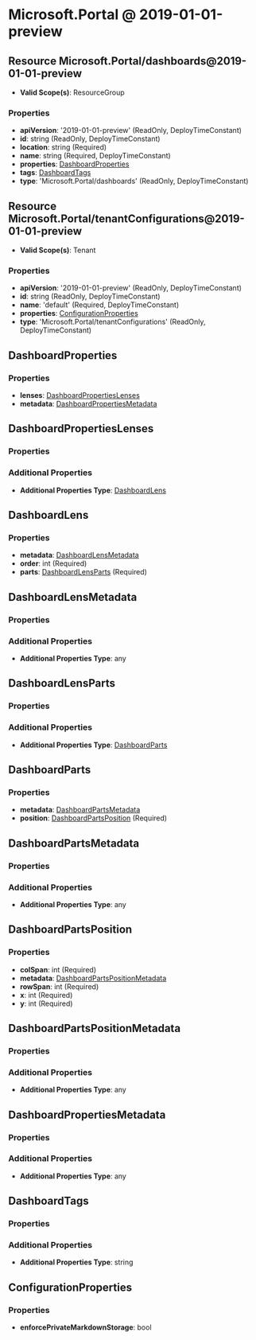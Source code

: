 # Microsoft.Portal @ 2019-01-01-preview

## Resource Microsoft.Portal/dashboards@2019-01-01-preview
* **Valid Scope(s)**: ResourceGroup
### Properties
* **apiVersion**: '2019-01-01-preview' (ReadOnly, DeployTimeConstant)
* **id**: string (ReadOnly, DeployTimeConstant)
* **location**: string (Required)
* **name**: string (Required, DeployTimeConstant)
* **properties**: [DashboardProperties](#dashboardproperties)
* **tags**: [DashboardTags](#dashboardtags)
* **type**: 'Microsoft.Portal/dashboards' (ReadOnly, DeployTimeConstant)

## Resource Microsoft.Portal/tenantConfigurations@2019-01-01-preview
* **Valid Scope(s)**: Tenant
### Properties
* **apiVersion**: '2019-01-01-preview' (ReadOnly, DeployTimeConstant)
* **id**: string (ReadOnly, DeployTimeConstant)
* **name**: 'default' (Required, DeployTimeConstant)
* **properties**: [ConfigurationProperties](#configurationproperties)
* **type**: 'Microsoft.Portal/tenantConfigurations' (ReadOnly, DeployTimeConstant)

## DashboardProperties
### Properties
* **lenses**: [DashboardPropertiesLenses](#dashboardpropertieslenses)
* **metadata**: [DashboardPropertiesMetadata](#dashboardpropertiesmetadata)

## DashboardPropertiesLenses
### Properties
### Additional Properties
* **Additional Properties Type**: [DashboardLens](#dashboardlens)

## DashboardLens
### Properties
* **metadata**: [DashboardLensMetadata](#dashboardlensmetadata)
* **order**: int (Required)
* **parts**: [DashboardLensParts](#dashboardlensparts) (Required)

## DashboardLensMetadata
### Properties
### Additional Properties
* **Additional Properties Type**: any

## DashboardLensParts
### Properties
### Additional Properties
* **Additional Properties Type**: [DashboardParts](#dashboardparts)

## DashboardParts
### Properties
* **metadata**: [DashboardPartsMetadata](#dashboardpartsmetadata)
* **position**: [DashboardPartsPosition](#dashboardpartsposition) (Required)

## DashboardPartsMetadata
### Properties
### Additional Properties
* **Additional Properties Type**: any

## DashboardPartsPosition
### Properties
* **colSpan**: int (Required)
* **metadata**: [DashboardPartsPositionMetadata](#dashboardpartspositionmetadata)
* **rowSpan**: int (Required)
* **x**: int (Required)
* **y**: int (Required)

## DashboardPartsPositionMetadata
### Properties
### Additional Properties
* **Additional Properties Type**: any

## DashboardPropertiesMetadata
### Properties
### Additional Properties
* **Additional Properties Type**: any

## DashboardTags
### Properties
### Additional Properties
* **Additional Properties Type**: string

## ConfigurationProperties
### Properties
* **enforcePrivateMarkdownStorage**: bool

